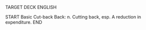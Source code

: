 TARGET DECK
ENGLISH

START
Basic
Cut-back
Back: n. Cutting back, esp. A reduction in expenditure.
END
